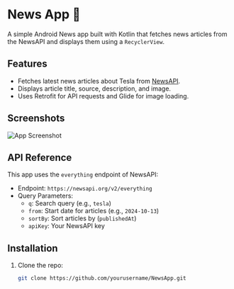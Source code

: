 # News App 📰

A simple Android News app built with Kotlin that fetches news articles from the NewsAPI and displays them using a `RecyclerView`.

## Features

- Fetches latest news articles about Tesla from [NewsAPI](https://newsapi.org/).
- Displays article title, source, description, and image.
- Uses Retrofit for API requests and Glide for image loading.

## Screenshots

![App Screenshot](https://github.com/user-attachments/assets/fc428b5b-ddfa-401c-8df8-0cb696e6e341)

## API Reference

This app uses the `everything` endpoint of NewsAPI:

- Endpoint: `https://newsapi.org/v2/everything`
- Query Parameters:
  - `q`: Search query (e.g., `tesla`)
  - `from`: Start date for articles (e.g., `2024-10-13`)
  - `sortBy`: Sort articles by (`publishedAt`)
  - `apiKey`: Your NewsAPI key

## Installation

1. Clone the repo:
   ```bash
   git clone https://github.com/yourusername/NewsApp.git

